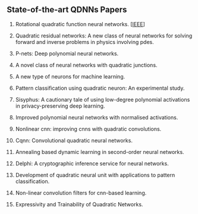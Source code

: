 ## State-of-the-art QDNNs Papers

1. Rotational quadratic function neural networks. [[IEEE](https://ieeexplore.ieee.org/abstract/document/170509)]

2. Quadratic residual networks: A new class of neural networks for solving forward and inverse problems in physics involving pdes.

3. P-nets: Deep polynomial neural networks.

4. A novel class of neural networks with quadratic junctions.

5. A new type of neurons for machine learning.

6. Pattern classification using quadratic neuron: An experimental study.

7. Sisyphus: A cautionary tale of using low-degree polynomial activations in privacy-preserving deep learning.

8. Improved polynomial neural networks with normalised activations.

9. Nonlinear cnn: improving cnns with quadratic convolutions.

10. Cqnn: Convolutional quadratic neural networks.

11. Annealing based dynamic learning in second-order neural networks.

12. Delphi: A cryptographic inference service for neural networks.

13. Development of quadratic neural unit with applications to pattern classification.

14. Non-linear convolution filters for cnn-based learning.

15. Expressivity and Trainability of Quadratic Networks.
